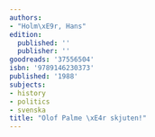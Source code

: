 ```yaml
---
authors:
- "Holm\xE9r, Hans"
edition:
  published: ''
  publisher: ''
goodreads: '37556504'
isbn: '9789146230373'
published: '1988'
subjects:
- history
- politics
- svenska
title: "Olof Palme \xE4r skjuten!"
---
```


